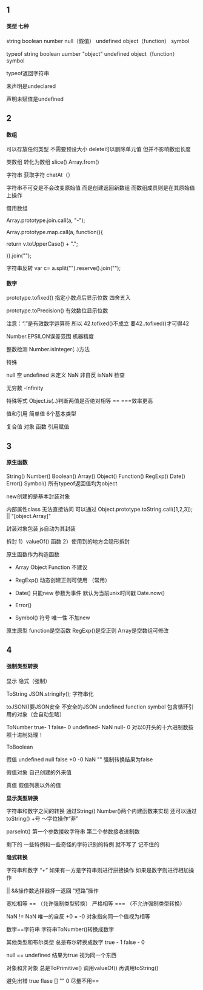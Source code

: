 ## 1

#### 类型 七种

string    boolean    number    null（假值）    undefined    object（function）    symbol

typeof    string    boolean    uumber    "object"    undefined    object（function）    symbol

typeof返回字符串

未声明是undeclared

声明未赋值是undefined

## 2

#### 数组

可以存放任何类型 不需要预设大小  delete可以删除单元值 但并不影响数组长度

类数组 转化为数组 slice\(\)  Array.from\(\)

字符串 获取字符 chatAt（）

字符串不可变是不会改变原始值 而是创建返回新数组  而数组成员则是在其原始值上操作

借用数组

Array.prototype.join.call\(a, "-"\);

Array.prototype.map.call\(a, function\(\){

return v.toUpperCase\(\) + ".";

\)}.join\(""\);

字符串反转 var c= a.split\(""\).reserve\(\).join\(""\);

#### 数字

prototype.tofixed\(\) 指定小数点后显示位数 四舍五入

prototype.toPrecision\(\) 有效数位显示位数 

注意：“.”是有效数字运算符 所以 42.tofixed\(\)不成立 要42..tofixed\(\)才可得42

Number.EPSILON误差范围 机器精度

整数检测 Number.isInteger\(..\)方法

特殊

null 空 undefined 未定义 NaN 非自反 isNaN 检查

无穷数 -Infinity

特殊等式 Object.is\(..\)判断两值是否绝对相等 == ===效率更高

值和引用 简单值 6个基本类型

复合值 对象 函数 引用赋值

## 3

#### 原生函数

String\(\) Number\(\) Boolean\(\) Array\(\) Object\(\) Function\(\) RegExp\(\) Date\(\) Error\(\) Symbol\(\)  所有typeof返回值均为object

new创建的是基本封装对象

内部属性class 无法直接访问 可以通过 Object.prototype.toString.call\(\[1,2,3\]\); \|\| "\[object.Array\]"

封装对象包装 js自动为其封装

拆封 1）valueOf\(\) 函数 2）使用到的地方会隐形拆封

原生函数作为构造函数

* Array Object Function 不建议

* RegExp\(\) 动态创建正则可使用 （常用）

* Date\(\) 只能new 参数为事件 默认为当前unix时间戳 Date.now\(\) 

* Error\(\)

* Symbol\(\) 符号 唯一性 不加new

原生原型 function是空函数 RegExp\(\)是空正则 Array是空数组可修改

## 4 

#### 强制类型转换

显示 隐式（强制）

ToString JSON.stringify\(\);  字符串化

toJSON\(\)要JSON安全 不安全的JSON undefined function symbol 包含循环引用的对象（会自动忽略）

ToNumber true- 1 false- 0 undefined- NaN  null- 0  对以0开头的十六进制数按照十进制处理！

ToBoolean

假值 undefined null false +0 -0 NaN "" 强制转换结果为false

假值对象 自己创建的外来值

真值 假值列表以外的值

**显示类型转换**

字符串和数字之间的转换 通过String\(\) Number\(\)两个内建函数来实现 还可以通过toString\(\) +号 ～字位操作“非”

parseInt\(\) 第一个参数接收字符串 第二个参数接收进制数

剩下的 一些特例和一些奇怪的字符识别的特例 就不写了 记不住的

**隐式转换**

字符串和数字 “+” 如果有一方是字符串则进行拼接操作 如果是数字则进行相加操作

\|\| &&操作数选择器择一返回 “短路”操作

宽松相等 == （允许强制类型转换） 严格相等 === （不允许强制类型转换）

NaN != NaN 唯一的自反 +0 = -0 对象指向同一个值视为相等

数字==字符串 字符串ToNumber\(\)转换成数字

其他类型和布尔类型 总是布尔转换成数字 true - 1 false - 0

null == undefined 结果为true 视为同一个东西

对象和非对象 总是ToPrimitive\(\) 调用valueOf\(\) 再调用toString\(\)

避免出错 true flase \[\] "" 0 尽量不用==

